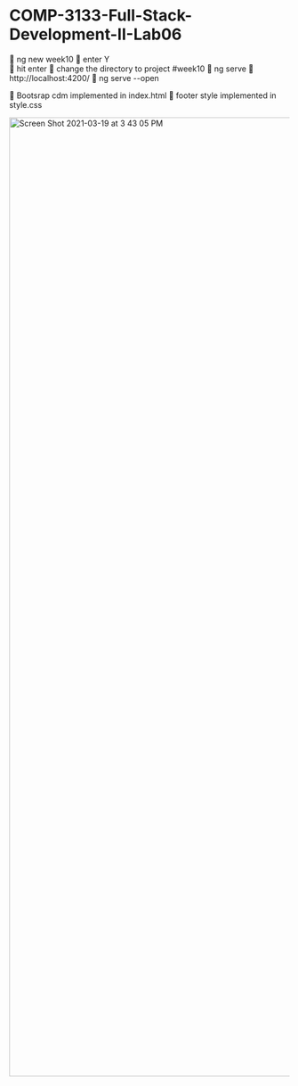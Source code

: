 # COMP-3133-Full-Stack-Development-II-Lab06


📌 ng new week10
📌 enter Y  
📌 hit enter
📌 change the directory to project #week10
  🔴 ng serve
  🔴 http://localhost:4200/
  🔴 ng serve --open


📌 Bootsrap cdm implemented in index.html
  🔴 footer style implemented in style.css




<img width="1721" alt="Screen Shot 2021-03-19 at 3 43 05 PM" src="https://user-images.githubusercontent.com/63836841/111834592-33471580-88ca-11eb-86f1-0682e06c71f7.png">
